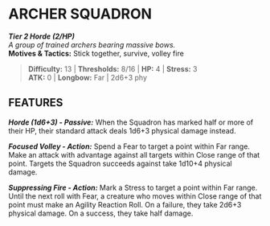 # ARCHER SQUADRON

***Tier 2 Horde (2/HP)***  
*A group of trained archers bearing massive bows.*  
**Motives & Tactics:** Stick together, survive, volley fire

> **Difficulty:** 13 | **Thresholds:** 8/16 | **HP:** 4 | **Stress:** 3  
> **ATK:** 0 | **Longbow:** Far | 2d6+3 phy  

## FEATURES

***Horde (1d6+3) - Passive:*** When the Squadron has marked half or more of their HP, their standard attack deals 1d6+3 physical damage instead.

***Focused Volley - Action:*** Spend a Fear to target a point within Far range. Make an attack with advantage against all targets within Close range of that point. Targets the Squadron succeeds against take 1d10+4 physical damage.

***Suppressing Fire - Action:*** Mark a Stress to target a point within Far range. Until the next roll with Fear, a creature who moves within Close range of that point must make an Agility Reaction Roll. On a failure, they take 2d6+3 physical damage. On a success, they take half damage.
